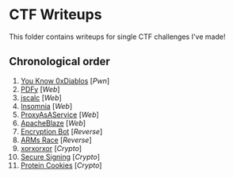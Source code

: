 # CTF Writeups
This folder contains writeups for single CTF challenges I've made!

## Chronological order
1. [You Know 0xDiablos](./youknow0xdiablos.md) [_Pwn_]
2. [PDFy](./pdfy.md) [_Web_]
3. [jscalc](./jscalc.md) [_Web_]
4. [Insomnia](./insomnia.md) [_Web_]
5. [ProxyAsAService](./proxyasaservice.md) [_Web_]
6. [ApacheBlaze](./apacheblaze.md) [_Web_]
7. [Encryption Bot](./encryptionbot.md) [_Reverse_]
8. [ARMs Race](./armsrace.md) [_Reverse_]
9. [xorxorxor](./xorxorxor.md) [_Crypto_]
10. [Secure Signing](./securesigning.md) [_Crypto_]
11. [Protein Cookies](./proteincookies.md) [_Crypto_]
